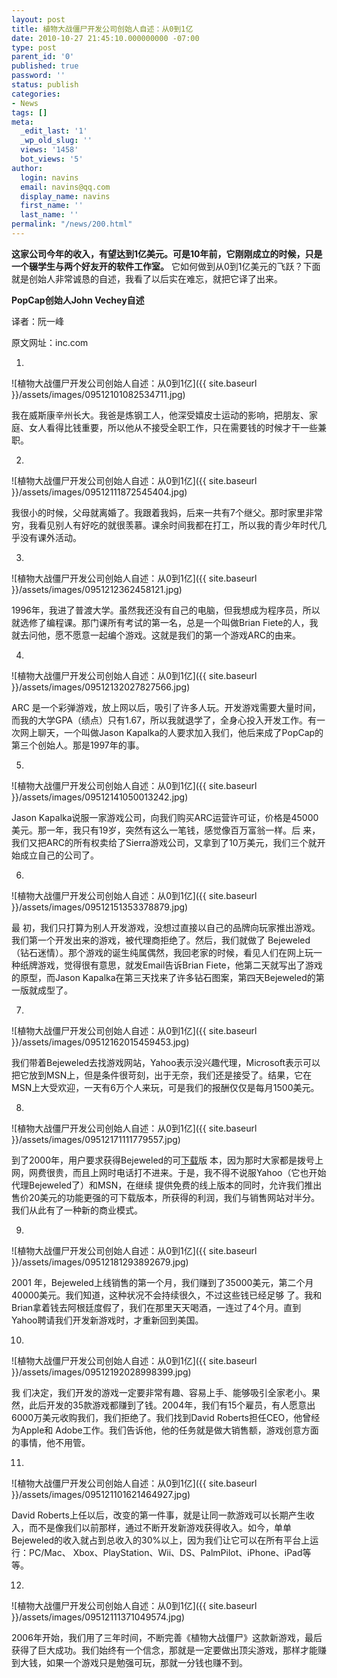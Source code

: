 ```yaml
---
layout: post
title: 植物大战僵尸开发公司创始人自述：从0到1亿
date: 2010-10-27 21:45:10.000000000 -07:00
type: post
parent_id: '0'
published: true
password: ''
status: publish
categories:
- News
tags: []
meta:
  _edit_last: '1'
  _wp_old_slug: ''
  views: '1458'
  bot_views: '5'
author:
  login: navins
  email: navins@qq.com
  display_name: navins
  first_name: ''
  last_name: ''
permalink: "/news/200.html"
---
```

 **这家公司今年的收入，有望达到1亿美元。可是10年前，它刚刚成立的时候，只是一个辍学生与两个好友开的软件工作室。** 它如何做到从0到1亿美元的飞跃？下面就是创始人非常诚恳的自述，我看了以后实在难忘，就把它译了出来。

**PopCap创始人John Vechey自述**

译者：阮一峰

原文网址：inc.com

1.

![植物大战僵尸开发公司创始人自述：从0到1亿]({{ site.baseurl }}/assets/images/09512101082534711.jpg)

我在威斯康辛州长大。我爸是炼钢工人，他深受嬉皮士运动的影响，把朋友、家庭、女人看得比钱重要，所以他从不接受全职工作，只在需要钱的时候才干一些兼职。<!--more-->

2.

![植物大战僵尸开发公司创始人自述：从0到1亿]({{ site.baseurl }}/assets/images/09512111872545404.jpg)

我很小的时候，父母就离婚了。我跟着我妈，后来一共有7个继父。那时家里非常穷，我看见别人有好吃的就很羡慕。课余时间我都在打工，所以我的青少年时代几乎没有课外活动。

3.

![植物大战僵尸开发公司创始人自述：从0到1亿]({{ site.baseurl }}/assets/images/0951212362458121.jpg)

1996年，我进了普渡大学。虽然我还没有自己的电脑，但我想成为程序员，所以就选修了编程课。那门课所有考试的第一名，总是一个叫做Brian Fiete的人，我就去问他，愿不愿意一起编个游戏。这就是我们的第一个游戏ARC的由来。

4.

![植物大战僵尸开发公司创始人自述：从0到1亿]({{ site.baseurl }}/assets/images/09512132027827566.jpg)

ARC 是一个彩弹游戏，放上网以后，吸引了许多人玩。开发游戏需要大量时间，而我的大学GPA（绩点）只有1.67，所以我就退学了，全身心投入开发工作。有一 次网上聊天，一个叫做Jason Kapalka的人要求加入我们，他后来成了PopCap的第三个创始人。那是1997年的事。

5.

![植物大战僵尸开发公司创始人自述：从0到1亿]({{ site.baseurl }}/assets/images/09512141050013242.jpg)

Jason Kapalka说服一家游戏公司，向我们购买ARC运营许可证，价格是45000美元。那一年，我只有19岁，突然有这么一笔钱，感觉像百万富翁一样。后 来，我们又把ARC的所有权卖给了Sierra游戏公司，又拿到了10万美元，我们三个就开始成立自己的公司了。

6.

![植物大战僵尸开发公司创始人自述：从0到1亿]({{ site.baseurl }}/assets/images/09512151353378879.jpg)

最 初，我们只打算为别人开发游戏，没想过直接以自己的品牌向玩家推出游戏。我们第一个开发出来的游戏，被代理商拒绝了。然后，我们就做了 Bejeweled（钻石迷情）。那个游戏的诞生纯属偶然，我回老家的时候，看见人们在网上玩一种纸牌游戏，觉得很有意思，就发Email告诉Brian Fiete，他第二天就写出了游戏的原型，而Jason Kapalka在第三天找来了许多钻石图案，第四天Bejeweled的第一版就成型了。

7.

![植物大战僵尸开发公司创始人自述：从0到1亿]({{ site.baseurl }}/assets/images/09512162015459453.jpg)

我们带着Bejeweled去找游戏网站，Yahoo表示没兴趣代理，Microsoft表示可以把它放到MSN上，但是条件很苛刻，出于无奈，我们还是接受了。结果，它在MSN上大受欢迎，一天有6万个人来玩，可是我们的报酬仅仅是每月1500美元。

8.

![植物大战僵尸开发公司创始人自述：从0到1亿]({{ site.baseurl }}/assets/images/09512171111779557.jpg)

到了2000年，用户要求获得Bejeweled的可[下载](http://download.tech.qq.com/)版 本，因为那时大家都是拨号上网，网费很贵，而且上网时电话打不进来。于是，我不得不说服Yahoo（它也开始代理Bejeweled了）和MSN，在继续 提供免费的线上版本的同时，允许我们推出售价20美元的功能更强的可下载版本，所获得的利润，我们与销售网站对半分。我们从此有了一种新的商业模式。

9.

![植物大战僵尸开发公司创始人自述：从0到1亿]({{ site.baseurl }}/assets/images/09512181293892679.jpg)

2001 年，Bejeweled上线销售的第一个月，我们赚到了35000美元，第二个月40000美元。我们知道，这种状况不会持续很久，不过这些钱已经足够 了。我和Brian拿着钱去阿根廷度假了，我们在那里天天喝酒，一连过了4个月。直到Yahoo聘请我们开发新游戏时，才重新回到美国。

10.

![植物大战僵尸开发公司创始人自述：从0到1亿]({{ site.baseurl }}/assets/images/09512192028998399.jpg)

我 们决定，我们开发的游戏一定要非常有趣、容易上手、能够吸引全家老小。果然，此后开发的35款游戏都赚到了钱。2004年，我们有15个雇员，有人愿意出 6000万美元收购我们，我们拒绝了。我们找到David Roberts担任CEO，他曾经为Apple和 Adobe工作。我们告诉他，他的任务就是做大销售额，游戏创意方面的事情，他不用管。

11.

![植物大战僵尸开发公司创始人自述：从0到1亿]({{ site.baseurl }}/assets/images/095121101621464927.jpg)

David Roberts上任以后，改变的第一件事，就是让同一款游戏可以长期产生收入，而不是像我们以前那样，通过不断开发新游戏获得收入。如今，单单 Bejeweled的收入就占到总收入的30%以上，因为我们让它可以在所有平台上运行：PC/Mac、 Xbox、PlayStation、Wii、DS、PalmPilot、iPhone、iPad等等。

12.

![植物大战僵尸开发公司创始人自述：从0到1亿]({{ site.baseurl }}/assets/images/09512111371049574.jpg)

2006年开始，我们用了三年时间，不断完善《植物大战僵尸》这款新游戏，最后获得了巨大成功。我们始终有一个信念，那就是一定要做出顶尖游戏，那样才能赚到大钱，如果一个游戏只是勉强可玩，那就一分钱也赚不到。

